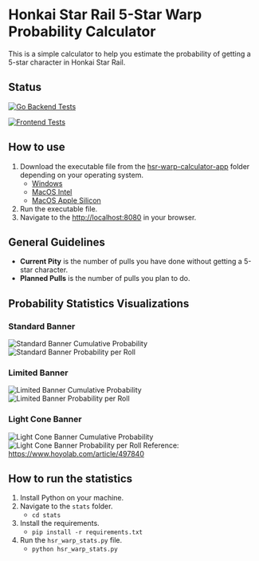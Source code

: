 # Honkai Star Rail 5-Star Warp Probability Calculator

This is a simple calculator to help you estimate the probability of getting a 5-star character in Honkai Star Rail.

## Status

[![Go Backend Tests](https://github.com/sakan811/honkai-star-rail-warp-calculator/actions/workflows/go-test.yml/badge.svg)](https://github.com/sakan811/honkai-star-rail-warp-calculator/actions/workflows/go-test.yml)

[![Frontend Tests](https://github.com/sakan811/honkai-star-rail-warp-calculator/actions/workflows/frontend-test.yml/badge.svg)](https://github.com/sakan811/honkai-star-rail-warp-calculator/actions/workflows/frontend-test.yml)

## How to use

1. Download the executable file from the [hsr-warp-calculator-app](./hsr-warp-calculator-app/) folder depending on your operating system.
    - [Windows](./hsr-warp-calculator-app/windows/hsrbannercalc.exe)
    - [MacOS Intel](./hsr-warp-calculator-app/macos-intel/HSRBannerCalc.app/Contents/MacOS/hsrbannercalc)
    - [MacOS Apple Silicon](.hsr-warp-calculator-app/macos-silicon/HSRBannerCalc.app/Contents/MacOS/hsrbannercalc)
2. Run the executable file.
3. Navigate to the <http://localhost:8080> in your browser.

## General Guidelines

- **Current Pity** is the number of pulls you have done without getting a 5-star character.
- **Planned Pulls** is the number of pulls you plan to do.

## Probability Statistics Visualizations

### Standard Banner

![Standard Banner Cumulative Probability](stats\graph\hsr_standard_banner_stats_cumulative.jpg)
![Standard Banner Probability per Roll](stats\graph\hsr_standard_banner_stats_distribution.jpg) 

### Limited Banner

![Limited Banner Cumulative Probability](stats\graph\hsr_limited_banner_stats_cumulative.jpg)
![Limited Banner Probability per Roll](stats\graph\hsr_limited_banner_stats_distribution.jpg)

### Light Cone Banner

![Light Cone Banner Cumulative Probability](stats\graph\hsr_light_cone_banner_stats_cumulative.jpg)
![Light Cone Banner Probability per Roll](stats\graph\hsr_light_cone_banner_stats_distribution.jpg)
Reference:
<https://www.hoyolab.com/article/497840>

## How to run the statistics

1. Install Python on your machine.
2. Navigate to the `stats` folder.
   - `cd stats`
3. Install the requirements.
   - `pip install -r requirements.txt`
4. Run the `hsr_warp_stats.py` file.
   - `python hsr_warp_stats.py`
